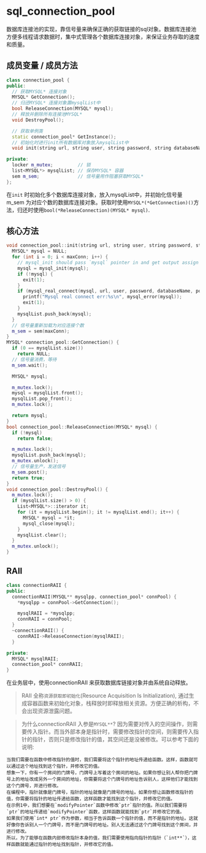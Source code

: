# sql_connection_pool

数据库连接池的实现，靠信号量来确保正确的获取链接的sql对象。数据库连接池方便多线程请求数据时，集中式管理各个数据库连接对象，来保证业务存取的速度和质量。

## 成员变量 / 成员方法

```cpp
class connection_pool {
public:
  // 获取MYSQL* 连接对象
  MYSQL* GetConnection();
  // 归还MYSQL* 连接对象置mysqlList中
  bool ReleaseConnection(MYSQL* mysql);
  // 释放并删除所有连接池MYSQL*
  void DestroyPool();

  // 获取单例类
  static connection_pool* GetInstance();
  // 初始化时进行init所有数据库对象放入mysqlList中
  void init(string url, string user, string password, string databaseName, int port = 3306, int maxConn = 8, int close_log = 0);

private:
  locker m_mutex;         // 锁
  list<MYSQL*> mysqlList; // 保存MYSQL* 容器
  sem m_sem;              // 信号量用作阻塞获取MYSQL*
};
```

在`init` 时初始化多个数据库连接对象，放入mysqlList中，并初始化信号量m_sem 为对应个数的数据库连接对象。获取时使用`MYSQL*(*GetConnection)()`方法，归还时使用`bool(*ReleaseConnection)(MYSQL* mysql)`.

## 核心方法

```cpp
void connection_pool::init(string url, string user, string password, string databaseName, int port, int maxConn, int close_log) {
  MYSQL* mysql = NULL;
  for (int i = 0; i < maxConn; i++) {
    // mysql_init should pass `mysql` pointer in and get output assign to `mysql`
    mysql = mysql_init(mysql);
    if (!mysql) {
      exit(1);
    }
    if (mysql_real_connect(mysql, url, user, password, databaseName, port, 0, NULL) == NULL) {
      printf("Mysql real connect err:%s\n", mysql_error(mysql));
      exit(1);
    }
    mysqlList.push_back(mysql);
  }
  // 信号量重新加载为对应连接个数
  m_sem = sem(maxConn);
}
MYSQL* connection_pool::GetConnection() {
  if (0 == mysqlList.size())
    return NULL;
  // 信号量消费，等待
  m_sem.wait();

  MYSQL* mysql;

  m_mutex.lock();
  mysql = mysqlList.front();
  mysqlList.pop_front();
  m_mutex.lock();

  return mysql;
}
bool connection_pool::ReleaseConnection(MYSQL* mysql) {
  if (!mysql)
    return false;

  m_mutex.lock();
  mysqlList.push_back(mysql);
  m_mutex.unlock();
  // 信号量生产，发送信号
  m_sem.post();
  return true;
}
void connection_pool::DestroyPool() {
  m_mutex.lock();
  if (mysqlList.size() > 0) {
    List<MYSQL*>::iterator it;
    for (it = mysqlList.begin(); it != mysqlList.end(); it++) {
      MYSQL* mysql = *it;
      mysql_close(mysql);
    }
    mysqlList.clear();
  }
  m_mutex.unlock();
}
```

## RAII

```cpp
class connectionRAII {
public:
  connectionRAII(MYSQL** mysqlpp, connection_pool* connPool) {
    *mysqlpp = connPool->GetConnection();

    mysqlRAII = *mysqlpp;
    connRAII = connPool;
  }
  ~connectionRAII() {
    connRAII->ReleaseConnection(mysqlRAII);
  }

private:
  MYSQL* mysqlRAII;
  connection_pool* connRAII;
}
```

在业务层中，使用connectionRAII 来获取数据库链接对象并由系统自动释放。

> RAII 全称`资源获取即初始化`(Resource Acquisition Is Initialization), 通过生成容器函数来初始化对象，栈释放时即释放相关资源。方便正确的析构，不会出现资源泄露问题。

> 为什么connectionRAII 入参是`MYSQL**`? 因为需要对传入的空间操作，则需要传入指针。而当外部本身是指针时，需要修改指针的空间，则需要传入指针的指针，否则只是修改指针的值，其空间还是没被修改。可以参考下面的说明:

```
当我们需要在函数中修改指针的值时，我们需要将这个指针的地址传递给函数。这样，函数就可以通过这个地址找到这个指针，并修改它的值。
想象一下，你有一个房间的门牌号，门牌号上写着这个房间的地址。如果你想让别人帮你把门牌号上的地址改成另外一个房间的地址，你需要将这个门牌号的地址告诉别人，这样他们才能找到这个门牌号，并进行修改。
在编程中，指针就像是门牌号，指针的地址就像是门牌号的地址。如果你想让函数修改指针的值，你需要将指针的地址传递给函数，这样函数才能找到这个指针，并修改它的值。
在示例1中，我们想要在`modifyPointer`函数中修改`ptr`指针的值。所以我们需要将`ptr`的地址传递给`modifyPointer`函数，这样函数就能找到`ptr`并修改它的值。
如果我们使用`int* ptr`作为参数，相当于告诉函数一个指针的值，而不是指针的地址。这就好像你告诉别人一个门牌号，而不是门牌号的地址。别人无法通过这个门牌号找到这个房间，并进行修改。
所以，为了能够在函数内部修改指针本身的值，我们需要使用指向指针的指针（`int**`），这样函数就能通过指针的地址找到指针，并修改它的值。
```
